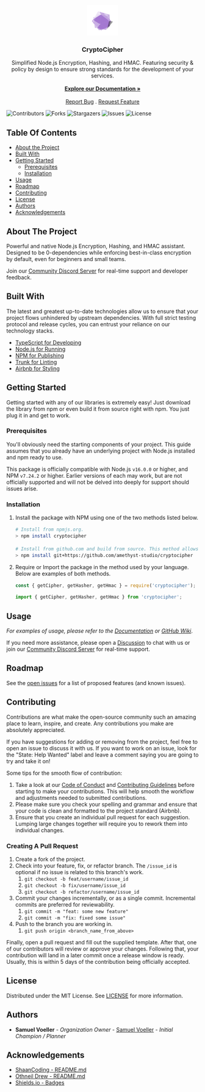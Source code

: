 <!-- trunk-ignore-all(markdownlint/MD013) -->
<!-- trunk-ignore-all(markdownlint/MD033) -->

<!-- trunk-ignore(markdownlint/MD041) -->
<br/>
<p align="center">
  <a href="https://github.com/amethyst-studio/cryptocipher">
    <img src="https://github.com/amethyst-studio/.github/blob/main/asset/icon_trans_512x512.png?raw=true" alt="Logo" width="80" height="80">
  </a>

  <h3 align="center">CryptoCipher</h3>

  <p align="center">
    Simplified Node.js Encryption, Hashing, and HMAC. Featuring security & policy by design to ensure strong standards for the development of your services.
    <br/>
    <br/>
    <a href="https://github.com/amethyst-studio/cryptocipher/wiki"><strong>Explore our Documentation »</strong></a>
    <br/>
    <br/>
    <a href="https://github.com/amethyst-studio/cryptocipher/issues">Report Bug</a>
    .
    <a href="https://github.com/amethyst-studio/cryptocipher/issues">Request Feature</a>
  </p>
</p>

![Contributors](https://img.shields.io/github/contributors/amethyst-studio/cryptocipher?color=dark-green) ![Forks](https://img.shields.io/github/forks/amethyst-studio/cryptocipher?style=social) ![Stargazers](https://img.shields.io/github/stars/amethyst-studio/cryptocipher?style=social) ![Issues](https://img.shields.io/github/issues/amethyst-studio/cryptocipher) ![License](https://img.shields.io/github/license/amethyst-studio/cryptocipher)

<!-- trunk-ignore(markdownlint/MD002) -->
## Table Of Contents

* [About the Project](#about-the-project)
* [Built With](#built-with)
* [Getting Started](#getting-started)
  * [Prerequisites](#prerequisites)
  * [Installation](#installation)
* [Usage](#usage)
* [Roadmap](#roadmap)
* [Contributing](#contributing)
* [License](#license)
* [Authors](#authors)
* [Acknowledgements](#acknowledgements)

## About The Project

Powerful and native Node.js Encryption, Hashing, and HMAC assistant. Designed to be 0-dependencies while enforcing best-in-class encryption by default, even for beginners and small teams.

Join our [Community Discord Server](https://invite-to.amethyst.live) for real-time support and developer feedback.

## Built With

The latest and greatest up-to-date technologies allow us to ensure that your project flows unhindered by upstream dependencies. With full strict testing protocol and release cycles, you can entrust your reliance on our technology stacks.

* [TypeScript for Developing](https://www.typescriptlang.org)
* [Node.js for Running](https://nodejs.org)
* [NPM for Publishing](https://npmjs.org)
* [Trunk for Linting](https://trunk.io)
* [Airbnb for Styling](https://github.com/iamturns/eslint-config-airbnb-typescript)

## Getting Started

Getting started with any of our libraries is extremely easy! Just download the library from npm or even build it from source right with npm. You just plug it in and get to work.

### Prerequisites

You'll obviously need the starting components of your project. This guide assumes that you already have an underlying project with Node.js installed and npm ready to use.

This package is officially compatible with Node.js `v16.0.0` or higher, and NPM `v7.24.2` or higher. Earlier versions of each may work, but are not officially supported and will not be delved into deeply for support should issues arise.

### Installation

1. Install the package with NPM using one of the two methods listed below.

    ```bash
    # Install from npmjs.org.
    > npm install cryptocipher

    # Install from github.com and build from source. This method allows you to target commits, which is recommended for production pinning.
    > npm install git+https://github.com/amethyst-studio/cryptocipher
    ```

2. Require or Import the package in the method used by your language. Below are examples of both methods.

    ```js
    const { getCipher, getHasher, getHmac } = require('cryptocipher');
    ```

    ```ts
    import { getCipher, getHasher, getHmac } from 'cryptocipher';
    ```

## Usage

_For examples of usage, please refer to the [Documentation](https://amethyst-studio.github.io/cryptocipher/index.html) or [GitHub Wiki](https://github.com/amethyst-studio/cryptocipher/wiki)_.

If you need more assistance, please open a [Discussion](/discussions) to chat with us or join our [Community Discord Server](https://invite-to.amethyst.live) for real-time support.

## Roadmap

See the [open issues](https://github.com/amethyst-studio/cryptocipher/issues) for a list of proposed features (and known issues).

## Contributing

Contributions are what make the open-source community such an amazing place to learn, inspire, and create. Any contributions you make are absolutely appreciated.

If you have suggestions for adding or removing from the project, feel free to open an issue to discuss it with us. If you want to work on an issue, look for the "State: Help Wanted" label and leave a comment saying you are going to try and take it on!

Some tips for the smooth flow of contribution:

1. Take a look at our [Code of Conduct](https://github.com/amethyst-studio/.github/blob/main/.github/CODE_OF_CONDUCT.md) and [Contributing Guidelines](https://github.com/amethyst-studio/github/blob/main/.github/CONTRIBUTING.md) before starting to make your contributions. This will help smooth the workflow and adjustments needed to submitted contributions.
2. Please make sure you check your spelling and grammar and ensure that your code is clean and formatted to the project standard (Airbnb).
3. Ensure that you create an individual pull request for each suggestion. Lumping large changes together will require you to rework them into individual changes.

### Creating A Pull Request

1. Create a fork of the project.
2. Check into your feature, fix, or refactor branch. The `/issue_id` is optional if no issue is related to this branch's work.
    1. `git checkout -b feat/username/issue_id`
    2. `git checkout -b fix/username/issue_id`
    3. `git checkout -b refactor/username/issue_id`
3. Commit your changes incrementally, or as a single commit. Incremental commits are preferred for reviewability.
    1. `git commit -m "feat: some new feature"`
    2. `git commit -m "fix: fixed some issue"`
4. Push to the branch you are working in.
    1. `git push origin <branch_name_from_above>`

Finally, open a pull request and fill out the supplied template. After that, one of our contributors will review or approve your changes. Following that, your contribution will land in a later commit once a release window is ready. Usually, this is within 5 days of the contribution being officially accepted.

## License

Distributed under the MIT License. See [LICENSE](https://github.com/amethyst-studio/cryptocipher/blob/main/LICENSE.md) for more information.

## Authors

* **Samuel Voeller** - *Organization Owner* - [Samuel Voeller](https://github.com/xCykrix) - *Initial Champion / Planner*

## Acknowledgements

* [ShaanCoding - README.md](https://github.com/ShaanCoding/)
* [Othneil Drew - README.md](https://github.com/othneildrew/Best-README-Template)
* [Shields.io - Badges](https://shields.io/)
